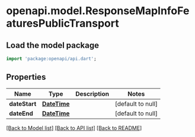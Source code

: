 # openapi.model.ResponseMapInfoFeaturesPublicTransport

## Load the model package
```dart
import 'package:openapi/api.dart';
```

## Properties
Name | Type | Description | Notes
------------ | ------------- | ------------- | -------------
**dateStart** | [**DateTime**](DateTime.md) |  | [default to null]
**dateEnd** | [**DateTime**](DateTime.md) |  | [default to null]

[[Back to Model list]](../README.md#documentation-for-models) [[Back to API list]](../README.md#documentation-for-api-endpoints) [[Back to README]](../README.md)


